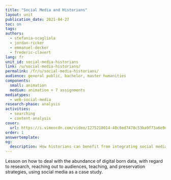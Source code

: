 ```yaml
---
title: "Social Media and Historians"
layout: unit
publication_date: 2021-04-27
toc: on
tags:
authors: 
  - stefania-scagliola
  - jordan-ricker
  - emmanuel-decker
  - frederic-clavert
lang: fr
unit_id: social-media-historians
link: /u/social-media-historians/
permalink: /fr/u/social-media-historians/
audience: general public, bachelor, master humanities
components:
  small: animation
  medium: animation + 7 assignments
mediatypes: 
  - web-social-media
research-phase: analysis
activities: 
  - searching
  - content-analysis
cover:
  url: https://i.vimeocdn.com/video/1275218014-40c0ed7478c53ba9f73a6e9d4edc277e26a2bb8d775e9b957?mw=700&mh=394
order: 1
answertemplate:
og:
  description: How historians can benefit from integrating social media in teaching and research
---
```

Lesson on how to deal with the abundance of digital born data, with regard to research, reaching out to audiences, teaching, and preservation strategies, using social media as a case study.

<!-- more -->
